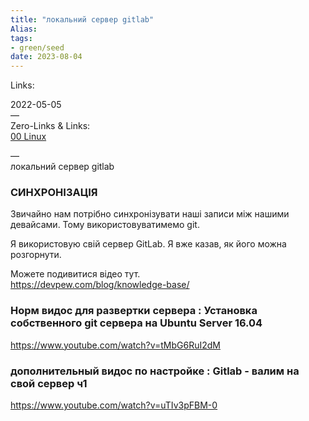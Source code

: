```yaml
---
title: "локальний сервер gitlab"
Alias: 
tags:
- green/seed
date: 2023-08-04
---
```

Links:  

2022-05-05  
—  
Zero-Links & Links:  
[00 Linux](notes/zero/00%20Linux.md)

—  
локальний сервер gitlab
### СИНХРОНІЗАЦІЯ
Звичайно нам потрібно синхронізувати наші записи між нашими девайсами. Тому використовуватимемо git.

Я використовую свій сервер GitLab. Я вже казав, як його можна розгорнути.

Можете подивитися відео тут.  
https://devpew.com/blog/knowledge-base/



### Норм видос для развертки сервера : Установка собственного git сервера на Ubuntu Server 16.04
https://www.youtube.com/watch?v=tMbG6RuI2dM

### дополнительный видос по настройке : Gitlab - валим на свой сервер ч1
https://www.youtube.com/watch?v=uTIv3pFBM-0

